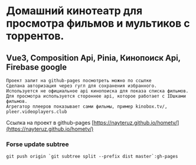 # Домашний кинотеатр для просмотра фильмов и мультиков с торрентов.

## Vue3, Composition Api, Pinia, Кинопоиск Api, Firebase google

```
Проект залит на github-pages посмотреть можно по ссылке 
Сделана авторизация через гугл для сохранения избранного.
Используется не официальное api кинопоиска для показа списка фильмов. 
Для просмотра используется стороннее api, которое работает с IDшками фильмов.
Агрегатор плееров показывает сами фильмы, пример kinobox.tv/, pleer.videoplayers.club
```

Ссылка на проект в github-pages [https://nayteruz.github.io/hometv/](https://nayteruz.github.io/hometv/)

### Forse update subtree 
```
git push origin `git subtree split --prefix dist master`:gh-pages
```
